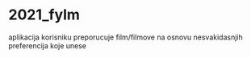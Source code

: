 # 2021_fylm
aplikacija korisniku preporucuje film/filmove na osnovu nesvakidasnjih preferencija koje unese
